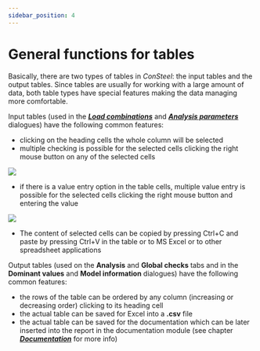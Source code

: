 ```yaml
---
sidebar_position: 4
---
```

# General functions for tables

Basically, there are two types of tables in _ConSteel_: the input tables and the output tables. Since tables are usually for working with a large amount of data, both table types have special features making the data managing more comfortable.

<!-- /wp:paragraph -->

<!-- wp:paragraph -->

Input tables (used in the **[_Load combinations_](../6_0_structural-loads/6_2_load-combinations.md)** and **_[Analysis parameters](../8_0_structural-analysis/8_3_analysis-settings.md)_** dialogues) have the following common features:

<!-- /wp:paragraph -->

<!-- wp:list {"className":"is-style-arrow","editorskit":{"indent":40,"devices":false,"desktop":true,"tablet":true,"mobile":true,"loggedin":true,"loggedout":true,"acf_visibility":"","acf_field":"","acf_condition":"","acf_value":"","migrated":false,"unit_test":false}} -->

- clicking on the heading cells the whole column will be selected
- multiple checking is possible for the selected cells clicking the right mouse button on any of the selected cells

<!-- /wp:list -->

<!-- wp:image {"align":"center","id":11132,"width":322,"height":278,"sizeSlug":"full","linkDestination":"media"} -->

[![](https://consteelsoftware.com/wp-content/uploads/2021/04/tables_multi_check.png)](./img/wp-content-uploads-2021-04-tables_multi_check.png)

<!-- /wp:image -->

<!-- wp:list {"className":"is-style-arrow","editorskit":{"indent":40,"devices":false,"desktop":true,"tablet":true,"mobile":true,"loggedin":true,"loggedout":true,"acf_visibility":"","acf_field":"","acf_condition":"","acf_value":"","migrated":false,"unit_test":false}} -->

- if there is a value entry option in the table cells, multiple value entry is possible for the selected cells clicking the right mouse button and entering the value

<!-- /wp:list -->

<!-- wp:image {"align":"center","id":11138,"width":321,"height":276,"sizeSlug":"full","linkDestination":"media"} -->

[![](https://consteelsoftware.com/wp-content/uploads/2021/04/tables_multi_value.png)](./img/wp-content-uploads-2021-04-tables_multi_value.png)

<!-- /wp:image -->

<!-- wp:list {"className":"is-style-arrow","editorskit":{"indent":40,"devices":false,"desktop":true,"tablet":true,"mobile":true,"loggedin":true,"loggedout":true,"acf_visibility":"","acf_field":"","acf_condition":"","acf_value":"","migrated":false,"unit_test":false}} -->

- The content of selected cells can be copied by pressing Ctrl+C and paste by pressing Ctrl+V in the table or to MS Excel or to other spreadsheet applications

<!-- /wp:list -->

<!-- wp:paragraph -->

Output tables (used on the **Analysis** and **Global checks** tabs and in the **Dominant values** and **Model information** dialogues) have the following common features:

<!-- /wp:paragraph -->

<!-- wp:list {"className":"is-style-arrow"} -->

- the rows of the table can be ordered by any column (increasing or decreasing order) clicking to its heading cell
- the actual table can be saved for Excel into a **.csv** file
- the actual table can be saved for the documentation which can be later inserted into the report in the documentation module (see chapter **_[Documentation](../13_0_documentation-2/13_1_the-document-tab.md)_** for more info)

<!-- /wp:list -->
